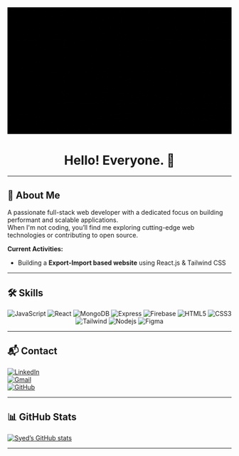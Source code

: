 <div align="center">
  <!-- Banner Image -->
  <img src="https://github.com/SyedMahib/SyedMahib/blob/main/Syed%20Mahib.gif" alt="Banner" />
  <div>
    <h1>Hello! Everyone. 🙌</h1>
  </div>
</div>

---

## 👋 About Me
A passionate full-stack web developer with a dedicated focus on building performant and scalable applications.  
When I'm not coding, you’ll find me exploring cutting-edge web technologies or contributing to open source.

**Current Activities:**
- Building a **Export-Import based website** using React.js & Tailwind CSS

---

## 🛠️ Skills
<div align="center">
  <!-- Use logos via Shields.io -->
  <img alt="JavaScript" src="https://img.shields.io/badge/-JavaScript-F7DF1E?style=flat-square&logo=javascript&logoColor=black" />
  <img alt="React" src="https://img.shields.io/badge/-React-45b8d8?style=flat-square&logo=react&logoColor=white" />
  <img alt="MongoDB" src="https://img.shields.io/badge/-MongoDB-13aa52?style=flat-square&logo=mongodb&logoColor=white" />
  <img alt="Express" src="https://img.shields.io/badge/-Express-000000?style=flat-square&logo=express&logoColor=white" />
  <img alt="Firebase" src="https://img.shields.io/badge/-Firebase-FFCA28?style=flat-square&logo=firebase&logoColor=white" />
  <img alt="HTML5" src="https://img.shields.io/badge/-HTML5-E34F26?style=flat-square&logo=html5&logoColor=white" />
  <img alt="CSS3" src="https://img.shields.io/badge/-CSS3-1572B6?style=flat-square&logo=css3&logoColor=white" />
  <img alt="Tailwind" src="https://img.shields.io/badge/-Tailwind-38B2AC?style=flat-square&logo=tailwindcss&logoColor=white" />
  <img alt="Nodejs" src="https://img.shields.io/badge/-Nodejs-43853d?style=flat-square&logo=node.js&logoColor=white" />
  <img alt="Figma" src="https://img.shields.io/badge/-Figma-F24E1E?style=flat-square&logo=figma&logoColor=white" />
</div>

---

## 📬 Contact
[![LinkedIn](https://img.shields.io/badge/LinkedIn-SyedMahib-blue?style=flat-square&logo=linkedin&logoColor=white)](https://www.linkedin.com/in/SyedMahib/)  
[![Gmail](https://img.shields.io/badge/Email-syedmahib8@gmail.com-red?style=flat-square&logo=gmail&logoColor=white)](mailto:syedmahib8@gmail.com)  
[![GitHub](https://img.shields.io/badge/GitHub-SyedMahib-black?style=flat-square&logo=github&logoColor=white)](https://github.com/SyedMahib)  

---

## 📊 GitHub Stats
<!-- You can add your GitHub activity stats using GitHub Readme Stats -->
[![Syed’s GitHub stats](https://github-readme-stats.vercel.app/api?username=SyedMahib&show_icons=true&theme=light)](https://github.com/SyedMahib)

---
